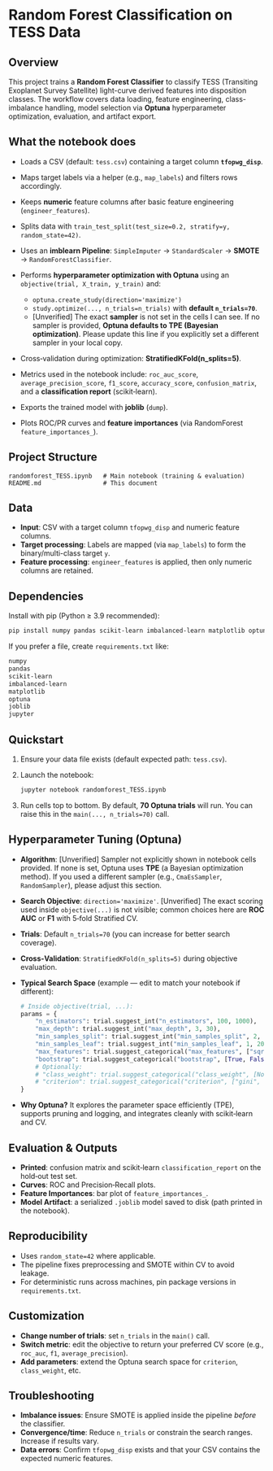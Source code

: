 # Random Forest Classification on TESS Data


## Overview

This project trains a **Random Forest Classifier** to classify TESS (Transiting Exoplanet Survey Satellite) light-curve derived features into disposition classes. The workflow covers data loading, feature engineering, class-imbalance handling, model selection via **Optuna** hyperparameter optimization, evaluation, and artifact export.

## What the notebook does 

* Loads a CSV (default: `tess.csv`) containing a target column **`tfopwg_disp`**.
* Maps target labels via a helper (e.g., `map_labels`) and filters rows accordingly.
* Keeps **numeric** feature columns after basic feature engineering (`engineer_features`).
* Splits data with `train_test_split(test_size=0.2, stratify=y, random_state=42)`.
* Uses an **imblearn Pipeline**: `SimpleImputer` → `StandardScaler` → **SMOTE** → `RandomForestClassifier`.
* Performs **hyperparameter optimization with Optuna** using an `objective(trial, X_train, y_train)` and:

  * `optuna.create_study(direction='maximize')`
  * `study.optimize(..., n_trials=n_trials)` with **default `n_trials=70`**.
  * [Unverified] The exact **sampler** is not set in the cells I can see. If no sampler is provided, **Optuna defaults to TPE (Bayesian optimization)**. Please update this line if you explicitly set a different sampler in your local copy.
* Cross‑validation during optimization: **StratifiedKFold(n_splits=5)**.
* Metrics used in the notebook include: `roc_auc_score`, `average_precision_score`, `f1_score`, `accuracy_score`, `confusion_matrix`, and a **classification report** (scikit‑learn).
* Exports the trained model with **joblib** (`dump`).
* Plots ROC/PR curves and **feature importances** (via RandomForest `feature_importances_`).

## Project Structure

```
randomforest_TESS.ipynb   # Main notebook (training & evaluation)
README.md                 # This document
```

## Data

* **Input**: CSV with a target column `tfopwg_disp` and numeric feature columns.
* **Target processing**: Labels are mapped (via `map_labels`) to form the binary/multi-class target `y`.
* **Feature processing**: `engineer_features` is applied, then only numeric columns are retained.

## Dependencies

Install with pip (Python ≥ 3.9 recommended):

```bash
pip install numpy pandas scikit-learn imbalanced-learn matplotlib optuna joblib jupyter
```

If you prefer a file, create `requirements.txt` like:

```txt
numpy
pandas
scikit-learn
imbalanced-learn
matplotlib
optuna
joblib
jupyter
```

## Quickstart

1. Ensure your data file exists (default expected path: `tess.csv`).
2. Launch the notebook:

   ```bash
   jupyter notebook randomforest_TESS.ipynb
   ```
3. Run cells top to bottom. By default, **70 Optuna trials** will run. You can raise this in the `main(..., n_trials=70)` call.

## Hyperparameter Tuning (Optuna)

* **Algorithm**: [Unverified] Sampler not explicitly shown in notebook cells provided. If none is set, Optuna uses **TPE** (a Bayesian optimization method). If you used a different sampler (e.g., `CmaEsSampler`, `RandomSampler`), please adjust this section.
* **Search Objective**: `direction='maximize'`. [Unverified] The exact scoring used inside `objective(...)` is not visible; common choices here are **ROC AUC** or **F1** with 5‑fold Stratified CV.
* **Trials**: Default `n_trials=70` (you can increase for better search coverage).
* **Cross‑Validation**: `StratifiedKFold(n_splits=5)` during objective evaluation.
* **Typical Search Space** (example — edit to match your notebook if different):

  ```python
  # Inside objective(trial, ...):
  params = {
      "n_estimators": trial.suggest_int("n_estimators", 100, 1000),
      "max_depth": trial.suggest_int("max_depth", 3, 30),
      "min_samples_split": trial.suggest_int("min_samples_split", 2, 20),
      "min_samples_leaf": trial.suggest_int("min_samples_leaf", 1, 20),
      "max_features": trial.suggest_categorical("max_features", ["sqrt", "log2", None]),
      "bootstrap": trial.suggest_categorical("bootstrap", [True, False]),
      # Optionally:
      # "class_weight": trial.suggest_categorical("class_weight", [None, "balanced"]),
      # "criterion": trial.suggest_categorical("criterion", ["gini", "entropy"]),
  }
  ```
* **Why Optuna?** It explores the parameter space efficiently (TPE), supports pruning and logging, and integrates cleanly with scikit‑learn and CV.

## Evaluation & Outputs

* **Printed**: confusion matrix and scikit‑learn `classification_report` on the hold‑out test set.
* **Curves**: ROC and Precision‑Recall plots.
* **Feature Importances**: bar plot of `feature_importances_`.
* **Model Artifact**: a serialized `.joblib` model saved to disk (path printed in the notebook).

## Reproducibility

* Uses `random_state=42` where applicable.
* The pipeline fixes preprocessing and SMOTE within CV to avoid leakage.
* For deterministic runs across machines, pin package versions in `requirements.txt`.

## Customization

* **Change number of trials**: set `n_trials` in the `main()` call.
* **Switch metric**: edit the objective to return your preferred CV score (e.g., `roc_auc`, `f1`, `average_precision`).
* **Add parameters**: extend the Optuna search space for `criterion`, `class_weight`, etc.

## Troubleshooting

* **Imbalance issues**: Ensure SMOTE is applied inside the pipeline *before* the classifier.
* **Convergence/time**: Reduce `n_trials` or constrain the search ranges. Increase if results vary.
* **Data errors**: Confirm `tfopwg_disp` exists and that your CSV contains the expected numeric features.



